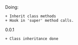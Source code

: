 Doing:

    + Inherit class methods
    + Hook in 'super' method calls.

0.0.1

    + Class inheritance done